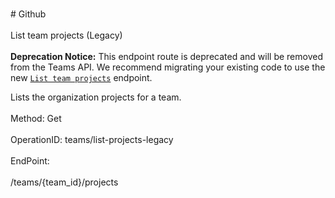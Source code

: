 <br>#     Github</br>
<br>List team projects (Legacy)</br>
<br>**Deprecation Notice:** This endpoint route is deprecated and will be removed from the Teams API. We recommend migrating your existing code to use the new [`List team projects`](https://developer.github.com/v3/teams/#list-team-projects) endpoint.

Lists the organization projects for a team.</br>
<br>Method: Get</br>
<br>OperationID: teams/list-projects-legacy</br>
<br>EndPoint:</br>
<br>/teams/{team_id}/projects</br>
